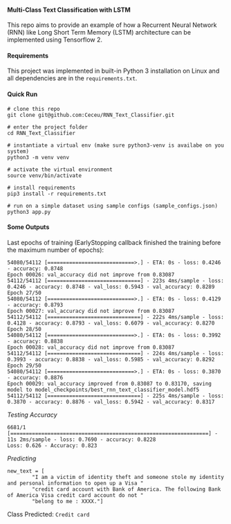 #### Multi-Class Text Classification with LSTM

This repo aims to provide an example of how a Recurrent Neural Network (RNN) like Long Short Term Memory (LSTM) 
architecture can be implemented using Tensorflow 2.

#### Requirements

This project was implemented in built-in Python 3 installation on Linux and all dependencies are in the `requirements.txt`.




#### Quick Run

```
# clone this repo
git clone git@github.com:Ceceu/RNN_Text_Classifier.git

# enter the project folder
cd RNN_Text_Classifier

# instantiate a virtual env (make sure python3-venv is availabe on you system)
python3 -m venv venv

# activate the virtual environment
source venv/bin/activate

# install requirements
pip3 install -r requirements.txt

# run on a simple dataset using sample configs (sample_configs.json)
python3 app.py
```

#### Some Outputs


Last epochs of training (EarlyStopping callback finished the training before the maximum number of epochs):

```
54080/54112 [============================>.] - ETA: 0s - loss: 0.4246 - accuracy: 0.8748
Epoch 00026: val_accuracy did not improve from 0.83087
54112/54112 [==============================] - 223s 4ms/sample - loss: 0.4246 - accuracy: 0.8748 - val_loss: 0.5943 - val_accuracy: 0.8289
Epoch 27/50
54080/54112 [============================>.] - ETA: 0s - loss: 0.4129 - accuracy: 0.8793
Epoch 00027: val_accuracy did not improve from 0.83087
54112/54112 [==============================] - 222s 4ms/sample - loss: 0.4128 - accuracy: 0.8793 - val_loss: 0.6079 - val_accuracy: 0.8270
Epoch 28/50
54080/54112 [============================>.] - ETA: 0s - loss: 0.3992 - accuracy: 0.8838
Epoch 00028: val_accuracy did not improve from 0.83087
54112/54112 [==============================] - 224s 4ms/sample - loss: 0.3993 - accuracy: 0.8838 - val_loss: 0.5985 - val_accuracy: 0.8292
Epoch 29/50
54080/54112 [============================>.] - ETA: 0s - loss: 0.3870 - accuracy: 0.8876
Epoch 00029: val_accuracy improved from 0.83087 to 0.83170, saving model to model_checkpoints/best_rnn_text_classifier_model.hdf5
54112/54112 [==============================] - 225s 4ms/sample - loss: 0.3870 - accuracy: 0.8876 - val_loss: 0.5942 - val_accuracy: 0.8317

```
*Testing Accuracy*
```
6681/1 [================================================================] - 11s 2ms/sample - loss: 0.7690 - accuracy: 0.8228
Loss: 0.626 - Accuracy: 0.823
```
*Predicting*
```
new_text = [
        "I am a victim of identity theft and someone stole my identity and personal information to open up a Visa "
        "credit card account with Bank of America. The following Bank of America Visa credit card account do not "
        "belong to me : XXXX."]

```
Class Predicted: `Credit card`


